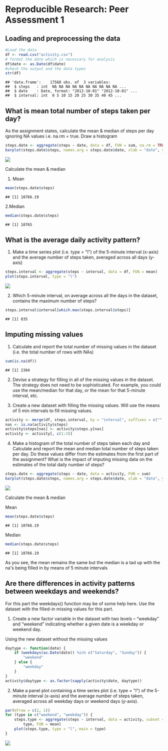 # Reproducible Research: Peer Assessment 1


## Loading and preprocessing the data


```r
#Load the data  
df <- read.csv("activity.csv")
# format the date which is necessary for analysis
df$date <- as.Date(df$date)
#check the output and the data types
str(df)
```

```
## 'data.frame':	17568 obs. of  3 variables:
##  $ steps   : int  NA NA NA NA NA NA NA NA NA NA ...
##  $ date    : Date, format: "2012-10-01" "2012-10-01" ...
##  $ interval: int  0 5 10 15 20 25 30 35 40 45 ...
```

## What is mean total number of steps taken per day?
As the assignment states, calculate the mean & median of steps per day ignoring NA values i.e. na.rm = true.
Draw a histogram


```r
steps.date <- aggregate(steps ~ date, data = df, FUN = sum, na.rm = TRUE)
barplot(steps.date$steps, names.arg = steps.date$date, xlab = "date", ylab = "steps per day")
```

![](PA1_template_files/figure-html/unnamed-chunk-2-1.png) 

Calculate the mean & median
1. Mean

```r
mean(steps.date$steps)
```

```
## [1] 10766.19
```

2.Median

```r
median(steps.date$steps)
```

```
## [1] 10765
```

## What is the average daily activity pattern?

1. Make a time series plot (i.e. type = "l")  of the 5-minute interval (x-axis) and the average number of steps taken, averaged across all days (y-axis)


```r
steps.interval <- aggregate(steps ~ interval, data = df, FUN = mean)
plot(steps.interval, type = "l")
```

![](PA1_template_files/figure-html/unnamed-chunk-5-1.png) 

2. Which 5-minute interval, on average across all the days in the dataset, contains the maximum number of steps?


```r
steps.interval$interval[which.max(steps.interval$steps)]
```

```
## [1] 835
```

## Imputing missing values

1. Calculate and report the total number of missing values in the dataset (i.e. the total number of rows with NAs)


```r
sum(is.na(df))
```

```
## [1] 2304
```

2. Devise a strategy for filling in all of the missing values in the dataset. The strategy does not need to be sophisticated. For example, you could use the mean/median for that day, or the mean for that 5-minute interval, etc.

3. Create a new dataset with filling the missing values. Will use the means of 5 min intervals to fill missing
values.


```r
activity <- merge(df, steps.interval, by = "interval", suffixes = c("", ".y"))
nas <- is.na(activity$steps)
activity$steps[nas] <- activity$steps.y[nas]
activity <- activity[, c(1:3)]
```

4. Make a histogram of the total number of steps taken each day and Calculate and report the mean and median total number of steps taken per day. Do these values differ from the estimates from the first part of the assignment? What is the impact of imputing missing data on the estimates of the total daily number of steps?


```r
steps.date <- aggregate(steps ~ date, data = activity, FUN = sum)
barplot(steps.date$steps, names.arg = steps.date$date, xlab = "date", ylab = "steps")
```

![](PA1_template_files/figure-html/unnamed-chunk-9-1.png) 

Calculate the mean & median

Mean

```r
mean(steps.date$steps)
```

```
## [1] 10766.19
```

Median

```r
median(steps.date$steps)
```

```
## [1] 10766.19
```

As you see, the mean remains the same but the median is a tad up with the na's being filled in by means of 5 minute intervals

## Are there differences in activity patterns between weekdays and weekends?

For this part the weekdays() function may be of some help here. Use the dataset with the filled-in missing values for this part.

1. Create a new factor variable in the dataset with two levels – “weekday” and “weekend” indicating whether a given date is a weekday or weekend day.

Using the new dataset without the missing values


```r
daytype <- function(date) {
    if (weekdays(as.Date(date)) %in% c("Saturday", "Sunday")) {
        "weekend"
    } else {
        "weekday"
    }
}
activity$daytype <- as.factor(sapply(activity$date, daytype))
```

2. Make a panel plot containing a time series plot (i.e. type = "l") of the 5-minute interval (x-axis) and the average number of steps taken, averaged across all weekday days or weekend days (y-axis).


```r
par(mfrow = c(2, 1))
for (type in c("weekend", "weekday")) {
    steps.type <- aggregate(steps ~ interval, data = activity, subset = activity$daytype == 
        type, FUN = mean)
    plot(steps.type, type = "l", main = type)
}
```

![](PA1_template_files/figure-html/unnamed-chunk-13-1.png) 
